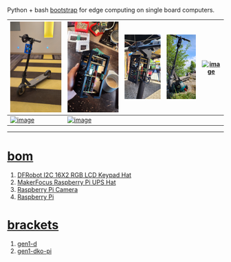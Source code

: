 Python + bash <a href="https://github.com/kamangir/blue-sbc">bootstrap</a> for edge computing on single board computers.

| [![image](../images/scooter-1.jpg)](https://github.com/kamangir/blue-bracket/blob/main/images/scooter-1.jpg) | [![image](../images/scooter-2.jpg)](https://github.com/kamangir/blue-bracket/blob/main/images/scooter-2.jpg) | [![image](../images/scooter-3.jpg)](https://github.com/kamangir/blue-bracket/blob/main/images/scooter-3.jpg) | [![image](../images/scooter-4.jpg)](https://github.com/kamangir/blue-bracket/blob/main/images/scooter-4.jpg) | [![image](../images/scooter-5.jpg)](https://github.com/kamangir/blue-bracket/blob/main/images/scooter-5.jpg) |
| --- | --- | --- | --- | --- |
| [![image](../images/scooter-6.jpg)](https://github.com/kamangir/blue-bracket/blob/main/images/scooter-6.jpg) | [![image](../images/scooter-7.jpg)](https://github.com/kamangir/blue-bracket/blob/main/images/scooter-7.jpg) |  |  |  |

---

# [bom](../parts.md)

1. [DFRobot I2C 16X2 RGB LCD Keypad Hat](../parts.md#dfrobot-i2c-16x2-rgb-lcd-keypad-hat)
1. [MakerFocus Raspberry Pi UPS Hat](../parts.md#makerfocus-raspberry-pi-ups-hat)
1. [Raspberry Pi Camera](../parts.md#raspberry-pi-camera)
1. [Raspberry Pi](../parts.md#raspberry-pi)

# [brackets](../brackets)

1. [gen1-d](../brackets/gen1-d/gen1-d.stl)
1. [gen1-dko-pi](../brackets/gen1-dko-pi/gen1-dko-pi.stl)

